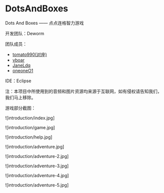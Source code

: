 # DotsAndBoxes
Dots And Boxes —— 点点连格智力游戏

开发团队：Deworm

团队成员：

- [tomato990(对座)](https://github.com/tomato990)
- [vboar](https://github.com/vboar)
- [JaneLdq](https://github.com/JaneLdq)
- [oneoneO1](https://github.com/oneoneO1)

IDE：Eclipse

注：本项目中所使用到的音频和图片资源均来源于互联网，如有侵权请告知我们，我们马上移除。

游戏部分截图：

![introduction/index.jpg]

![introduction/game.jpg]

![introduction/help.jpg]

![introduction/adventure.jpg]

![introduction/adventure-2.jpg]

![introduction/adventure-3.jpg]

![introduction/adventure-4.jpg]

![introduction/adventure-5.jpg]